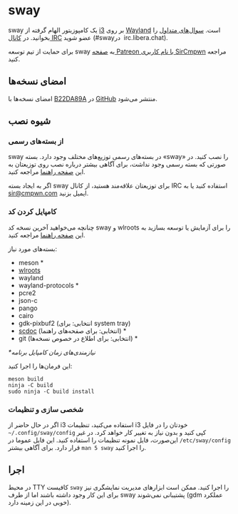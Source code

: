 # sway

&rlm;sway یک کامپوزیتور الهام گرفته از [i3](https://i3wm.org/) بر روی [Wayland](http://wayland.freedesktop.org/) است. [سوال‌های متداول](https://github.com/swaywm/sway/wiki) را بخوانید. در [کانال
IRC](http://web.libera.chat/gamja/?channels=sway&uio=d4) عضو شوید (&lrm;#sway&rlm; در
irc.libera.chat).

برای حمایت از تیم توسعه sway به [صفحه
Patreon با نام کاربری SirCmpwn](https://patreon.com/sircmpwn) مراجعه کنید.

## امضای نسخه‌ها

امضای نسخه‌ها با [B22DA89A](http://pgp.mit.edu/pks/lookup?op=vindex&search=0x52CB6609B22DA89A) در [GitHub](https://github.com/swaywm/sway/releases) منتشر می‌شود.

## شیوه نصب

### از بسته‌های رسمی

&rlm;sway در بسته‌های رسمی توزیع‌های مختلف وجود دارد. بسته «sway» را نصب کنید. در صورتی که بسته رسمی وجود نداشت، برای آگاهی بیشتر درباره نصب روی توزیعتان به این [صفحه راهنما](https://github.com/swaywm/sway/wiki/Unsupported-packages) مراجعه کنید.

اگر به ایجاد بسته sway برای توزیعتان علاقه‌مند هستید، از کانال IRC استفاده کنید یا به sir@cmpwn.com ایمیل بزنید.

### کامپایل کردن کد

چنانچه می‌خواهید آخرین نسخه کد sway و wlroots را برای آزمایش یا توسعه بسازید به این [صفحه راهنما](https://github.com/swaywm/sway/wiki/Development-Setup) مراجعه کنید.

بسته‌های مورد نیاز:

* meson \*
* [wlroots](https://gitlab.freedesktop.org/wlroots/wlroots)
* wayland
* wayland-protocols \*
* pcre2
* json-c
* pango
* cairo
* gdk-pixbuf2 (انتخابی: برای system tray)
* [scdoc](https://git.sr.ht/~sircmpwn/scdoc) (انتخابی: برای صفحه‌های راهنما) \*
* git (انتخابی: برای اطلاع در خصوص نسخه‌ها) \*

_\*نیازمندی‌های زمان کامپایل برنامه_

این فرمان‌ها را اجرا کنید:

    meson build
    ninja -C build
    sudo ninja -C build install

### شخصی سازی و تنظیمات

اگر در حال حاضر از i3 استفاده می‌کنید، تنظیمات i3 خودتان را در فایل ‪`~/.config/sway/config`‬ کپی کنید و بدون نیاز به تغییر کار خواهد کرد. در غیر این‌صورت، فایل نمونه تنظیمات را استفاده کنید. این فایل عموما در ‪`/etc/sway/config`‬ قرار دارد. برای آگاهی بیشتر `man 5 sway` را اجرا کنید.

## اجرا

در محیط TTY کافیست `sway` را اجرا کنید. ممکن است ابزارهای مدیریت نمایشگری نیز برای این کار وجود داشته باشند اما از طرف sway پشتیبانی نمی‌شوند (gdm عملکرد خوبی در این زمینه دارد).

